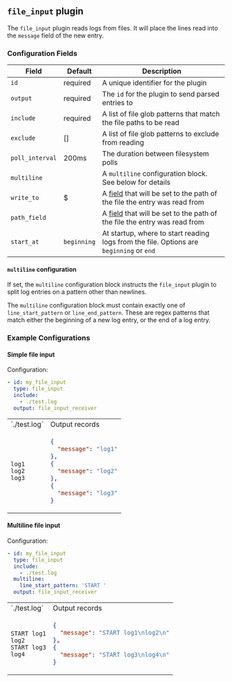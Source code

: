 ## `file_input` plugin

The `file_input` plugin reads logs from files. It will place the lines read into the `message` field of the new entry.

### Configuration Fields

| Field           | Default     | Description                                                                                      |
| ---             | ---         | ---                                                                                              |
| `id`            | required    | A unique identifier for the plugin                                                               |
| `output`        | required    | The `id` for the plugin to send parsed entries to                                                |
| `include`       | required    | A list of file glob patterns that match the file paths to be read                                |
| `exclude`       | []          | A list of file glob patterns to exclude from reading                                             |
| `poll_interval` | 200ms       | The duration between filesystem polls                                                            |
| `multiline`     |             | A `multiline` configuration block. See below for details                                         |
| `write_to`      | $           | A [field](/docs/types/field.md) that will be set to the path of the file the entry was read from |
| `path_field`    |             | A [field](/docs/types/field.md) that will be set to the path of the file the entry was read from |
| `start_at`      | `beginning` | At startup, where to start reading logs from the file. Options are `beginning` or `end`          |

#### `multiline` configuration

If set, the `multiline` configuration block instructs the `file_input` plugin to split log entries on a pattern other than newlines.

The `multiline` configuration block must contain exactly one of `line_start_pattern` or `line_end_pattern`. These are regex patterns that
match either the beginning of a new log entry, or the end of a log entry.

### Example Configurations

#### Simple file input

Configuration:
```yaml
- id: my_file_input
  type: file_input
  include:
    - ./test.log
  output: file_input_receiver
```

<table>
<tr><td> `./test.log` </td> <td> Output records </td></tr>
<tr>
<td>

```
log1
log2
log3
```

</td>
<td>

```json
{
  "message": "log1"
},
{
  "message": "log2"
},
{
  "message": "log3"
}
```

</td>
</tr>
</table>

#### Multiline file input

Configuration:
```yaml
- id: my_file_input
  type: file_input
  include:
    - ./test.log
  multiline:
    line_start_pattern: 'START '
  output: file_input_receiver
```

<table>
<tr><td> `./test.log` </td> <td> Output records </td></tr>
<tr>
<td>

```
START log1
log2
START log3
log4
```

</td>
<td>

```json
{
  "message": "START log1\nlog2\n"
},
{
  "message": "START log3\nlog4\n"
}
```

</td>
</tr>
</table>
